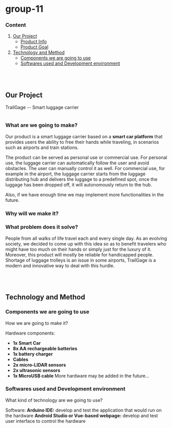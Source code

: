 # group-11

### Content
1. <a href="#1">Our Project</a>
   + <a href="#1.1">Product Info</a>
   + <a href="#1.2">Product Goal</a>
2. <a href="#2">Technology and Method</a>
   + <a href="#2.1">Components we are going to use</a>
   + <a href="#2.2">Softwares used and Development environment</a>

<br><br>

## <a id="1"></a>Our Project

TrailGage -- Smart luggage carrier

<img style="align: center" scr="../assets/TrailGageLogo.png">

### <a id="1.1"></a>What are we going to make?

Our product is a smart luggage carrier based on a **smart car platform** that provides users the ability to free their hands while traveling, in scenarios such as airports and train stations. 

The product can be served as personal use or commercial use. For personal use, the luggage carrier can automatically follow the user and avoid obstacles. The user can manually control it as well. For commercial use, for example in the airport, the luggage carrier starts from the luggage distributing hub and delivers the luggage to a predefined spot, once the luggage has been dropped off, it will autonomously return to the hub.

Also, if we have enough time we may implement more functionalities in the future.

### <a id="1.2"></a>Why will we make it?
### What problem does it solve?

People from all walks of life travel each and every single day. As an evolving society, we decided to come up with this idea so as to benefit travelers who might have too much on their hands or simply just for the luxury of it. Moreover, this product will mostly be reliable for handicapped people.
Shortage of luggage trolleys is an issue in some airports, TrailGage is a modern and innovative way to deal with this hurdle.

<br><br>

## <a id="2"></a>Technology and Method

### <a id="2.1"></a>Components we are going to use
How we are going to make it?

Hardware components:
- **1x Smart Car**
- **8x AA rechargeable batteries**
- **1x battery charger**
- **Cables**
- **2x micro-LIDAR sensors**
- **2x ultrasonic sensors**
- **1x MicroUSB cable**
More hardware may be added in the future...

### <a id="2.2"></a>Softwares used and Development environment
What kind of technology are we going to use?

Software:
**Arduino IDE:** develop and test the application that would run on the hardware
**Android Studio or Vue-based webpage:** develop and test user interface to control the hardware
